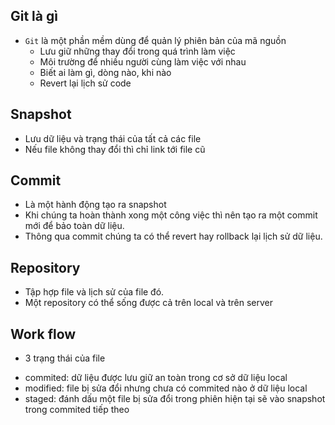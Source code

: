 ## Git là gì
- `Git` là một phần mềm dùng để quản lý phiên bản của mã nguồn
    <ul>
    <li>Lưu giữ những thay đổi trong quá trình làm việc</li>
    <li>Môi trường để nhiều người cùng làm việc với nhau</li>
    <li>Biết ai làm gì, dòng nào, khi nào</li>
    <li>Revert lại lịch sử code</li>
    </ul>
## Snapshot
- Lưu dữ liệu và trạng thái của tất cả các file
- Nếu file không thay đổi thì chỉ link tới file cũ
## Commit
- Là một hành động tạo ra snapshot
- Khi chúng ta hoàn thành xong một công việc thì nên tạo ra một commit mới để bảo toàn dữ liệu.
- Thông qua commit chúng ta có thể revert hay rollback lại lịch sử dữ liệu.
## Repository
- Tập hợp file và lịch sử của file đó.
- Một repository có thể sống được cả trên local và trên server
## Work flow
- 3 trạng thái của file
<ul>
<li>commited: dữ liệu được lưu giữ an toàn trong cơ sở dữ liệu local</li>
<li>modified: file bị sửa đổi nhưng chưa có commited nào ở dữ liệu local</li>
<li>staged: đánh dấu một file bị sửa đổi trong phiên hiện tại sẽ vào snapshot trong commited tiếp theo</li>
</ul>
